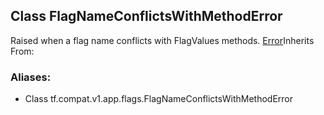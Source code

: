 ## Class FlagNameConflictsWithMethodError
Raised when a flag name conflicts with FlagValues methods.
[Error](https://tensorflow.google.cn/api_docs/python/tf/compat/v1/flags/Error)Inherits From: 

### Aliases:
- Class tf.compat.v1.app.flags.FlagNameConflictsWithMethodError
